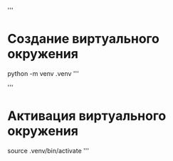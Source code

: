 '''
# Создание виртуального окружения
python -m venv .venv
'''

'''
# Активация виртуального окружения
source .venv/bin/activate
'''
